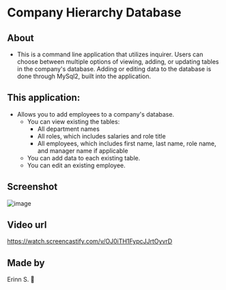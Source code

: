 # Company Hierarchy Database

## About
* This is a command line application that utilizes inquirer. Users can choose between multiple options of viewing, adding, or updating tables in the company's database. Adding or editing data to the database is done through MySql2, built into the application.

## This application:
* Allows you to add employees to a company's database.
    * You can view existing the tables:
        * All department names
        * All roles, which includes salaries and role title
        * All employees, which includes first name, last name, role name, and manager name if applicable
    * You can add data to each existing table.
    * You can edit an existing employee.

## Screenshot
![image](https://user-images.githubusercontent.com/90404513/150794773-8bb82b8d-3614-488c-91fb-079c2c3308bf.png)


## Video url
https://watch.screencastify.com/v/OJ0iTH1FypcJJrtOyvrD

## Made by
Erinn S. 💋
